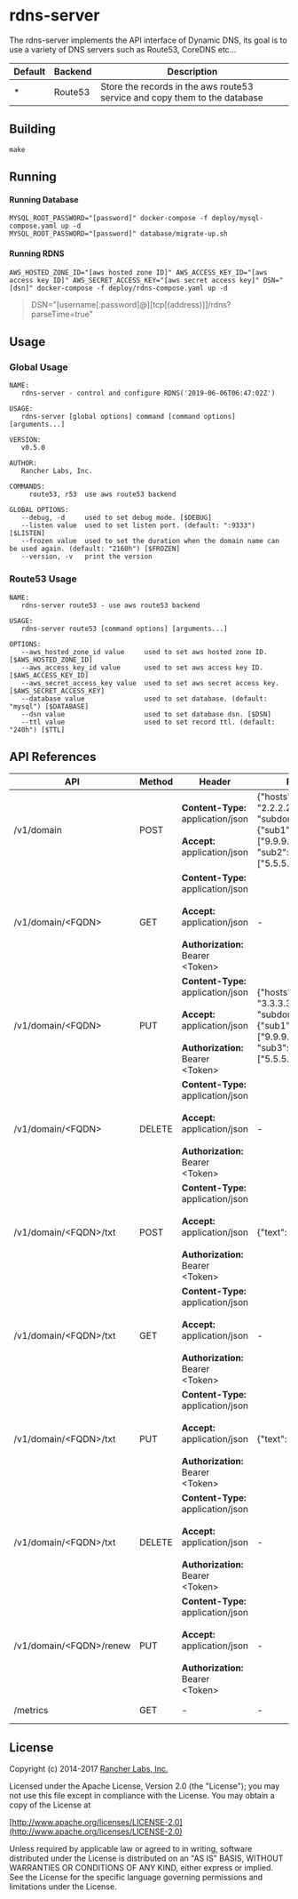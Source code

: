 rdns-server
========

The rdns-server implements the API interface of Dynamic DNS, its goal is to use a variety of DNS servers such as Route53, CoreDNS etc...

| Default | Backend | Description |
| ------- | ------- | ----------- |
|    *    | Route53 | Store the records in the aws route53 service and copy them to the database |

## Building

`make`

## Running

#### Running Database
```shell
MYSQL_ROOT_PASSWORD="[password]" docker-compose -f deploy/mysql-compose.yaml up -d
MYSQL_ROOT_PASSWORD="[password]" database/migrate-up.sh
```

#### Running RDNS
```shell
AWS_HOSTED_ZONE_ID="[aws hosted zone ID]" AWS_ACCESS_KEY_ID="[aws access key ID]" AWS_SECRET_ACCESS_KEY="[aws secret access key]" DSN="[dsn]" docker-compose -f deploy/rdns-compose.yaml up -d
```

> DSN="[username[:password]@][tcp[(address)]]/rdns?parseTime=true"

## Usage
### Global Usage
```
NAME:
   rdns-server - control and configure RDNS('2019-06-06T06:47:02Z')

USAGE:
   rdns-server [global options] command [command options] [arguments...]

VERSION:
   v0.5.0

AUTHOR:
   Rancher Labs, Inc.

COMMANDS:
     route53, r53  use aws route53 backend

GLOBAL OPTIONS:
   --debug, -d     used to set debug mode. [$DEBUG]
   --listen value  used to set listen port. (default: ":9333") [$LISTEN]
   --frozen value  used to set the duration when the domain name can be used again. (default: "2160h") [$FROZEN]
   --version, -v   print the version
```

### Route53 Usage

```
NAME:
   rdns-server route53 - use aws route53 backend

USAGE:
   rdns-server route53 [command options] [arguments...]

OPTIONS:
   --aws_hosted_zone_id value     used to set aws hosted zone ID. [$AWS_HOSTED_ZONE_ID]
   --aws_access_key_id value      used to set aws access key ID. [$AWS_ACCESS_KEY_ID]
   --aws_secret_access_key value  used to set aws secret access key. [$AWS_SECRET_ACCESS_KEY]
   --database value               used to set database. (default: "mysql") [$DATABASE]
   --dsn value                    used to set database dsn. [$DSN]
   --ttl value                    used to set record ttl. (default: "240h") [$TTL]
```

## API References

| API | Method | Header | Payload | Description |
| --- | ------ | ------ | ------- | ----------- |
| /v1/domain | POST | **Content-Type:** application/json <br/><br/> **Accept:** application/json | {"hosts": ["4.4.4.4", "2.2.2.2"], "subdomain": {"sub1": ["9.9.9.9","4.4.4.4"], "sub2": ["5.5.5.5","6.6.6.6"]}} | Create A Records |
| /v1/domain/&lt;FQDN&gt; | GET | **Content-Type:** application/json <br/><br/> **Accept:** application/json <br/><br/> **Authorization:** Bearer &lt;Token&gt; | - | Get A Records |
| /v1/domain/&lt;FQDN&gt; | PUT | **Content-Type:** application/json <br/><br/> **Accept:** application/json <br/><br/> **Authorization:** Bearer &lt;Token&gt; | {"hosts": ["4.4.4.4", "3.3.3.3"], "subdomain": {"sub1": ["9.9.9.9","4.4.4.4"], "sub3": ["5.5.5.5","6.6.6.6"]}} | Update A Records |
| /v1/domain/&lt;FQDN&gt; | DELETE | **Content-Type:** application/json <br/><br/> **Accept:** application/json <br/><br/> **Authorization:** Bearer &lt;Token&gt; | - | Delete A Records |
| /v1/domain/&lt;FQDN&gt;/txt | POST | **Content-Type:** application/json <br/><br/> **Accept:** application/json <br/><br/> **Authorization:** Bearer &lt;Token&gt; | {"text": "xxxxxx"} | Create TXT Record |
| /v1/domain/&lt;FQDN&gt;/txt | GET | **Content-Type:** application/json <br/><br/> **Accept:** application/json <br/><br/> **Authorization:** Bearer &lt;Token&gt; | - | Get TXT Record |
| /v1/domain/&lt;FQDN&gt;/txt | PUT | **Content-Type:** application/json <br/><br/> **Accept:** application/json <br/><br/> **Authorization:** Bearer &lt;Token&gt; | {"text": "xxxxxxxxx"} | Update TXT Record |
| /v1/domain/&lt;FQDN&gt;/txt | DELETE | **Content-Type:** application/json <br/><br/> **Accept:** application/json <br/><br/> **Authorization:** Bearer &lt;Token&gt; | - | Delete TXT Record |
| /v1/domain/&lt;FQDN&gt;/renew | PUT | **Content-Type:** application/json <br/><br/> **Accept:** application/json <br/><br/> **Authorization:** Bearer &lt;Token&gt; | - | Renew Records |
| /metrics | GET | - | - | Prometheus metrics |

## License
Copyright (c) 2014-2017 [Rancher Labs, Inc.](http://rancher.com)

Licensed under the Apache License, Version 2.0 (the "License");
you may not use this file except in compliance with the License.
You may obtain a copy of the License at

[http://www.apache.org/licenses/LICENSE-2.0](http://www.apache.org/licenses/LICENSE-2.0)

Unless required by applicable law or agreed to in writing, software
distributed under the License is distributed on an "AS IS" BASIS,
WITHOUT WARRANTIES OR CONDITIONS OF ANY KIND, either express or implied.
See the License for the specific language governing permissions and
limitations under the License.
